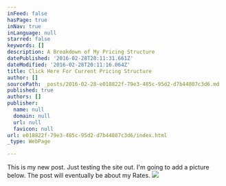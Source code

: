 ```yaml
---
inFeed: false
hasPage: true
inNav: true
inLanguage: null
starred: false
keywords: []
description: A Breakdown of My Pricing Structure
datePublished: '2016-02-28T20:11:31.661Z'
dateModified: '2016-02-28T20:11:16.064Z'
title: Click Here For Current Pricing Structure
author: []
sourcePath: _posts/2016-02-28-e018822f-79e3-485c-95d2-d7b44807c3d6.md
published: true
authors: []
publisher:
  name: null
  domain: null
  url: null
  favicon: null
url: e018822f-79e3-485c-95d2-d7b44807c3d6/index.html
_type: WebPage

---
```

This is my new post. Just testing the site out. I'm going to add a picture below. The post will eventually be about my Rates. ![](https://s3-us-west-2.amazonaws.com/the-grid-img/p/7a6b2e224410fa47e21f386e9efe029f9cf74baf.jpg)